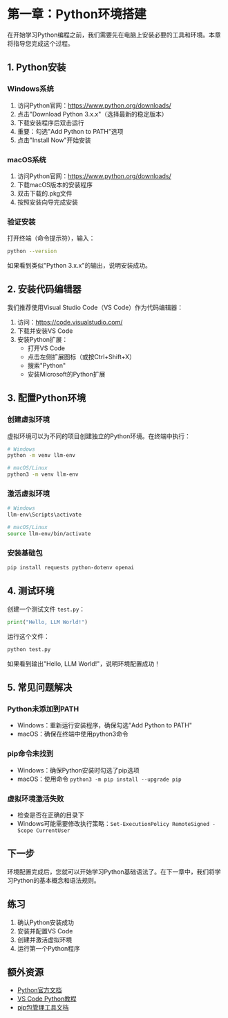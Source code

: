 # 第一章：Python环境搭建

在开始学习Python编程之前，我们需要先在电脑上安装必要的工具和环境。本章将指导您完成这个过程。

## 1. Python安装

### Windows系统
1. 访问Python官网：https://www.python.org/downloads/
2. 点击"Download Python 3.x.x"（选择最新的稳定版本）
3. 下载安装程序后双击运行
4. 重要：勾选"Add Python to PATH"选项
5. 点击"Install Now"开始安装

### macOS系统
1. 访问Python官网：https://www.python.org/downloads/
2. 下载macOS版本的安装程序
3. 双击下载的.pkg文件
4. 按照安装向导完成安装

### 验证安装
打开终端（命令提示符），输入：
```bash
python --version
```
如果看到类似"Python 3.x.x"的输出，说明安装成功。

## 2. 安装代码编辑器

我们推荐使用Visual Studio Code（VS Code）作为代码编辑器：

1. 访问：https://code.visualstudio.com/
2. 下载并安装VS Code
3. 安装Python扩展：
   - 打开VS Code
   - 点击左侧扩展图标（或按Ctrl+Shift+X）
   - 搜索"Python"
   - 安装Microsoft的Python扩展

## 3. 配置Python环境

### 创建虚拟环境
虚拟环境可以为不同的项目创建独立的Python环境。在终端中执行：

```bash
# Windows
python -m venv llm-env

# macOS/Linux
python3 -m venv llm-env
```

### 激活虚拟环境

```bash
# Windows
llm-env\Scripts\activate

# macOS/Linux
source llm-env/bin/activate
```

### 安装基础包
```bash
pip install requests python-dotenv openai
```

## 4. 测试环境

创建一个测试文件 `test.py`：

```python
print("Hello, LLM World!")
```

运行这个文件：
```bash
python test.py
```

如果看到输出"Hello, LLM World!"，说明环境配置成功！

## 5. 常见问题解决

### Python未添加到PATH
- Windows：重新运行安装程序，确保勾选"Add Python to PATH"
- macOS：确保在终端中使用python3命令

### pip命令未找到
- Windows：确保Python安装时勾选了pip选项
- macOS：使用命令 `python3 -m pip install --upgrade pip`

### 虚拟环境激活失败
- 检查是否在正确的目录下
- Windows可能需要修改执行策略：`Set-ExecutionPolicy RemoteSigned -Scope CurrentUser`

## 下一步

环境配置完成后，您就可以开始学习Python基础语法了。在下一章中，我们将学习Python的基本概念和语法规则。

## 练习
1. 确认Python安装成功
2. 安装并配置VS Code
3. 创建并激活虚拟环境
4. 运行第一个Python程序

## 额外资源
- [Python官方文档](https://docs.python.org/)
- [VS Code Python教程](https://code.visualstudio.com/docs/python/python-tutorial)
- [pip包管理工具文档](https://pip.pypa.io/)

